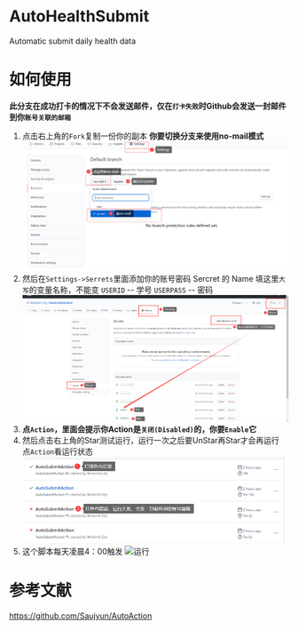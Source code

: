 # AutoHealthSubmit
Automatic submit daily health data
# 如何使用
**此分支在成功打卡的情况下不会发送邮件，仅在`打卡失败`时Github会发送一封邮件到你`账号关联的邮箱`**
1. 点击右上角的`Fork`复制一份你的副本
**你要切换分支来使用no-mail模式**
![切换默认分支](https://github.com/Windmill-City/AutoHealthSubmit/blob/main/切换默认分支.png)
2. 然后在`Settings->Serrets`里面添加你的账号密码
Sercret 的 Name 填这里`大写`的变量名称，不能变
`USERID` -- 学号
`USERPASS` -- 密码
![操作流程](https://github.com/Windmill-City/AutoHealthSubmit/blob/main/操作流程.png)
3. **点`Action`，里面会提示你Action是`关闭(Disabled)`的，你要`Enable`它**
4. 然后点击右上角的Star测试运行，运行一次之后要UnStar再Star才会再运行
点`Action`看运行状态
![运行状态](https://github.com/Windmill-City/AutoHealthSubmit/blob/main/运行状态.png)
5. 这个脚本每天凌晨4：00触发
![运行](https://github.com/Windmill-City/AutoHealthSubmit/blob/main/运行.png)
# 参考文献
https://github.com/Saujyun/AutoAction
